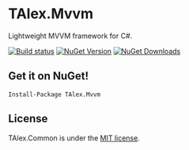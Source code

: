 # TAlex.Mvvm
Lightweight MVVM framework for C#.

[![Build status](https://ci.appveyor.com/api/projects/status/fs0fugvd4b743sdv?svg=true)](https://ci.appveyor.com/project/T-Alex/mvvm)
[![NuGet Version](http://img.shields.io/nuget/v/TAlex.Mvvm.svg?style=flat)](https://www.nuget.org/packages/TAlex.Mvvm/) [![NuGet Downloads](http://img.shields.io/nuget/dt/TAlex.Mvvm.svg?style=flat)](https://www.nuget.org/packages/TAlex.Mvvm/)


## Get it on NuGet!

    Install-Package TAlex.Mvvm

## License
TAlex.Common is under the [MIT license](https://github.com/T-Alex/Mvvm/blob/master/LICENSE.md).
